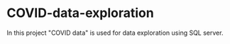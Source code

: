 # COVID-data-exploration

In this project "COVID data" is used for data exploration using SQL server.
